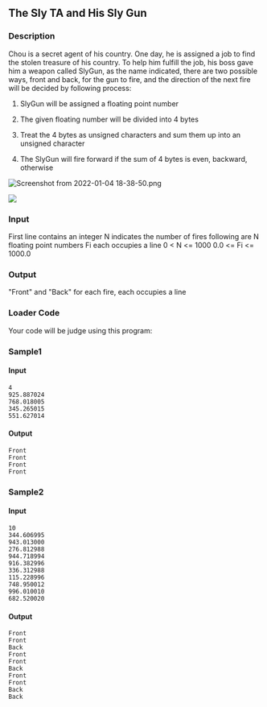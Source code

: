 The Sly TA and His Sly Gun
--------------------------

### Description

<div>

Chou is a secret agent of his country. One day, he is assigned a job to
find the stolen treasure of his country. To help him fulfill the job,
his boss gave him a weapon called SlyGun, as the name indicated, there
are two possible ways, front and back, for the gun to fire, and the
direction of the next fire will be decided by following process:

1.  SlyGun will be assigned a floating point number

2.  The given floating number will be divided into 4 bytes

3.  Treat the 4 bytes as unsigned characters and sum them up into an
    unsigned character

4.  The SlyGun will fire forward if the sum of 4 bytes is even,
    backward, otherwise

![Screenshot from 2022-01-04
18-38-50.png](/Lec16-2/The%20Sly%20TA%20and%20His%20Sly%20Gun/images/2516c52e66c26e06652820d3df42d522bbcf15a4.png)

![](https://i.makeagif.com/media/10-28-2015/Bsr1dr.gif)

</div>

### Input

First line contains an integer N indicates the number of fires following
are N floating point numbers Fi each occupies a line 0 \< N \<= 1000 0.0
\<= Fi \<= 1000.0

### Output

\"Front\" and \"Back\" for each fire, each occupies a line

### Loader Code

<div>

Your code will be judge using this program:

</div>

<div>

### Sample1

#### Input

    4
    925.887024
    768.018005
    345.265015
    551.627014

#### Output

    Front
    Front
    Front
    Front

</div>

<div>

### Sample2

#### Input

    10
    344.606995
    943.013000
    276.812988
    944.718994
    916.382996
    336.312988
    115.228996
    748.950012
    996.010010
    682.520020

#### Output

    Front
    Front
    Back
    Front
    Front
    Back
    Front
    Front
    Back
    Back

</div>
